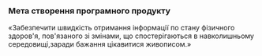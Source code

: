 ### Мета створення програмного продукту
«Забезпечити швидкіcть отримання інформації по стану фізичного здоров'я, пов'язаного зі змінами, що спостерігаються в навколишньому середовищі,заради бажання цікавитися живописом.»

